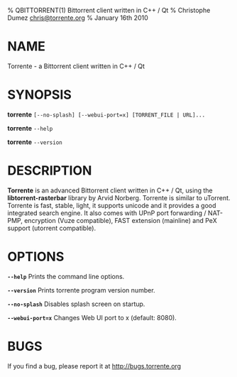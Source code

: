 % QBITTORRENT(1) Bittorrent client written in C++ / Qt
% Christophe Dumez <chris@torrente.org>
% January 16th 2010

# NAME
Torrente - a Bittorrent client written in C++ / Qt


# SYNOPSIS
**torrente** `[--no-splash] [--webui-port=x] [TORRENT_FILE | URL]...`

**torrente** `--help`

**torrente** `--version`


# DESCRIPTION
**Torrente** is an advanced Bittorrent client written in C++ / Qt,
using the **libtorrent-rasterbar** library by Arvid Norberg. Torrente is similar to uTorrent.
Torrente is fast, stable, light, it supports unicode and it provides a good integrated
search engine. It also comes with UPnP port forwarding / NAT-PMP, encryption (Vuze compatible),
FAST extension (mainline) and PeX support (utorrent compatible).


# OPTIONS
**`--help`** Prints the command line options.

**`--version`** Prints torrente program version number.

**`--no-splash`** Disables splash screen on startup.

**`--webui-port=x`** Changes Web UI port to x (default: 8080).


# BUGS
If you find a bug, please report it at http://bugs.torrente.org
